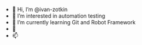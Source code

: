- 👋 Hi, I’m @ivan-zotkin
- 👀 I’m interested in automation testing
- 🌱 I’m currently learning Git and Robot Framework
- 💞️ 
- 📫 

<!---
ivan-zotkin/ivan-zotkin is a ✨ special ✨ repository because its `README.md` (this file) appears on your GitHub profile.
You can click the Preview link to take a look at your changes.
--->
